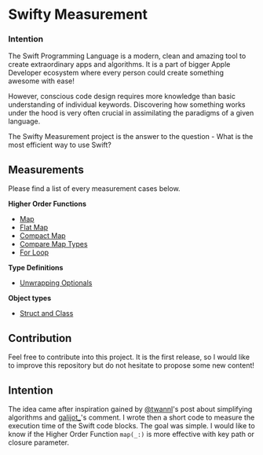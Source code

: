# Swifty Measurement
### Intention
The Swift Programming Language is a modern, clean and amazing tool to create extraordinary apps and algorithms. It is a part of bigger Apple Developer ecosystem where every person could create something awesome with ease!

However, conscious code design requires more knowledge than basic understanding of individual keywords. Discovering how something works under the hood is very often crucial in assimilating the paradigms of a given language.

The Swifty Measurement project is the answer to the question - What is the most efficient way to use Swift?



## Measurements
Please find a list of every measurement cases below.

**Higher Order Functions**
- [Map](Source/Map/ReadMe.md)
- [Flat Map](Source/FlatMap/ReadMe.md)
- [Compact Map](Source/CompactMap/ReadMe.md)
- [Compare Map Types](Source/CompareMaps/ReadMe.md)
- [For Loop](Source/For/ReadMe.md)

**Type Definitions**
- [Unwrapping Optionals](Source/Optionals/ReadMe.md)

**Object types**
- [Struct and Class](Source/StructAndClass/ReadMe.md)

## Contribution
Feel free to contribute into this project. It is the first release, so I would like to improve this repository but do not hesitate to propose some new content!

## Intention
The idea came after inspiration gained by [@twannl](https://x.com/twannl "@twannl")'s post about simplifying algorithms and [galijot_](https://x.com/galijot_ "galijot_")'s comment. I wrote then a short code to measure the execution time of the Swift code blocks. The goal was simple. I would like to know if the Higher Order Function `map(_:)` is more effective with key path or closure parameter. 
